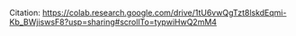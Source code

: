 Citation: https://colab.research.google.com/drive/1tU6vwQgTzt8lskdEqmi-Kb_BWjiswsF8?usp=sharing#scrollTo=typwiHwQ2mM4
